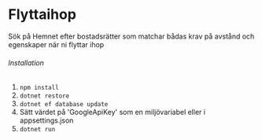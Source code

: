 # Flyttaihop
Sök på Hemnet efter bostadsrätter som matchar bådas krav på avstånd och egenskaper när ni flyttar ihop

###### Installation
1. `npm install`
2. `dotnet restore`
3. `dotnet ef database update`
4. Sätt värdet på 'GoogleApiKey' som en miljövariabel eller i appsettings.json 
5. `dotnet run`